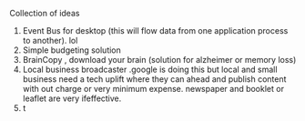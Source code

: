 Collection of ideas

1) Event Bus for desktop (this will flow data from one application process to another). lol 
2) Simple budgeting solution
3) BrainCopy , download your brain (solution for alzheimer or memory loss)
4) Local business broadcaster .google is doing this but local and small business need a tech uplift where they can ahead and publish content with out charge or very minimum expense. newspaper and booklet or leaflet are very ifeffective.
5) t
